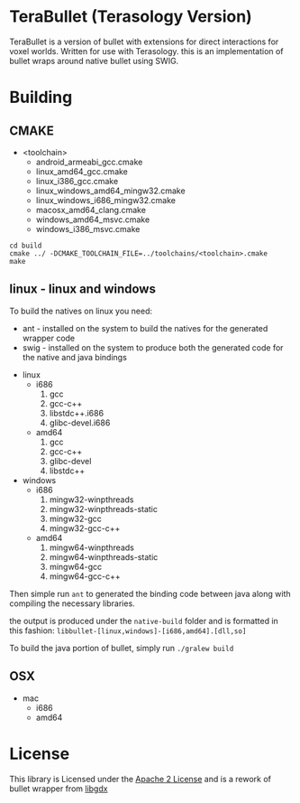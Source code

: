 # TeraBullet (Terasology Version)

TeraBullet is a version of bullet with extensions for direct interactions for voxel worlds. Written for use with Terasology. this is an implementation of bullet wraps around native bullet using SWIG.

# Building

## CMAKE
* \<toolchain\>
  -  android_armeabi_gcc.cmake
  -  linux_amd64_gcc.cmake
  -  linux_i386_gcc.cmake
  -  linux_windows_amd64_mingw32.cmake
  -  linux_windows_i686_mingw32.cmake
  -  macosx_amd64_clang.cmake
  -  windows_amd64_msvc.cmake
  -  windows_i386_msvc.cmake


```
cd build
cmake ../ -DCMAKE_TOOLCHAIN_FILE=../toolchains/<toolchain>.cmake
make
```

## linux - linux and windows

To build the natives on linux you need:

- ant - installed on the system to build the natives for the generated wrapper code
- swig - installed on the system to produce both the generated code for the native and java bindings

* linux
  - i686
    1. gcc
    2. gcc-c++ 
    3. libstdc++.i686
    4. glibc-devel.i686
  - amd64
    1. gcc
    2. gcc-c++ 
    3. glibc-devel
    4. libstdc++
* windows
  - i686
    1. mingw32-winpthreads
    2. mingw32-winpthreads-static
    3. mingw32-gcc
    4. mingw32-gcc-c++
  - amd64
    1. mingw64-winpthreads
    2. mingw64-winpthreads-static
    3. mingw64-gcc
    4. mingw64-gcc-c++

Then simple run ```ant``` to generated the binding code between java along with compiling the necessary libraries. 


the output is produced under the ```native-build``` folder and is formatted in this fashion:
```libbullet-[linux,windows]-[i686,amd64].[dll,so]```



To build the java portion of bullet, simply run ```./gralew build```

## OSX

* mac
  - i686
  - amd64


# License

This library is Licensed under the [Apache 2 License](http://www.apache.org/licenses/LICENSE-2.0.html) and is a rework of bullet wrapper
from [libgdx](https://github.com/libgdx/libgdx)